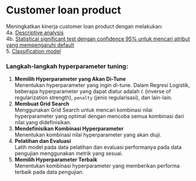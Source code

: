 # Customer loan product

Meningkatkan kinerja customer loan product dengan melakukan:<br>
4a. [Descriptive analysis](https://github.com/imamsutono/credit-default-py/blob/master/descriptive_analysis.py)<br>
4b. [Statistical significant test dengan confidence 95% untuk mencari atribut yang mempengaruhi default](https://github.com/imamsutono/credit-default-py/blob/master/default_determinant.py)<br>
5. [Classification model](https://github.com/imamsutono/credit-default-py/blob/master/classification_model.py)<br>

### Langkah-langkah hyperparameter tuning:
1. **Memilih Hyperparameter yang Akan Di-Tune**<br>
Menentukan hyperparameter yang ingin di-tune. Dalam Regresi Logistik, beberapa hyperparameter yang dapat diatur adalah `C` (inverse of regularization strength), `penalty` (jenis regularisasi), dan lain-lain.
2. **Membuat Grid Search**<br>
Menggunakan Grid Search untuk mencari kombinasi nilai hyperparameter yang optimal dengan mencoba semua kombinasi dari nilai yang didefinisikan.
3. **Mendefinisikan Kombinasi Hyperparameter**<br>
Menentukan kombinasi nilai hyperparameter yang akan diuji.
4. **Pelatihan dan Evaluasi**<br>
Latih model pada data pelatihan dan evaluasi performanya pada data pengujian menggunakan metrik yang sesuai.
5. **Memilih Hyperparameter Terbaik**<br>
Menentukan kombinasi hyperparameter yang memberikan performa terbaik pada data pengujian.
